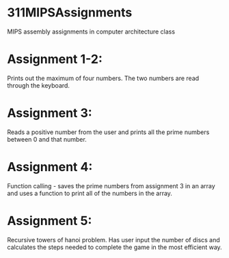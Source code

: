# 311MIPSAssignments
MIPS assembly assignments in computer architecture class

# Assignment 1-2:
Prints out the maximum of four numbers.
The two numbers are read through the keyboard.

# Assignment 3:
Reads a positive number from the user
and prints all the prime numbers between 0 and that number.

# Assignment 4:
Function calling - saves the prime numbers from assignment 3 in an array
and uses a function to print all of the numbers in the array.

# Assignment 5:
Recursive towers of hanoi problem. 
Has user input the number of discs and calculates the steps needed to complete the game in the most efficient way.
